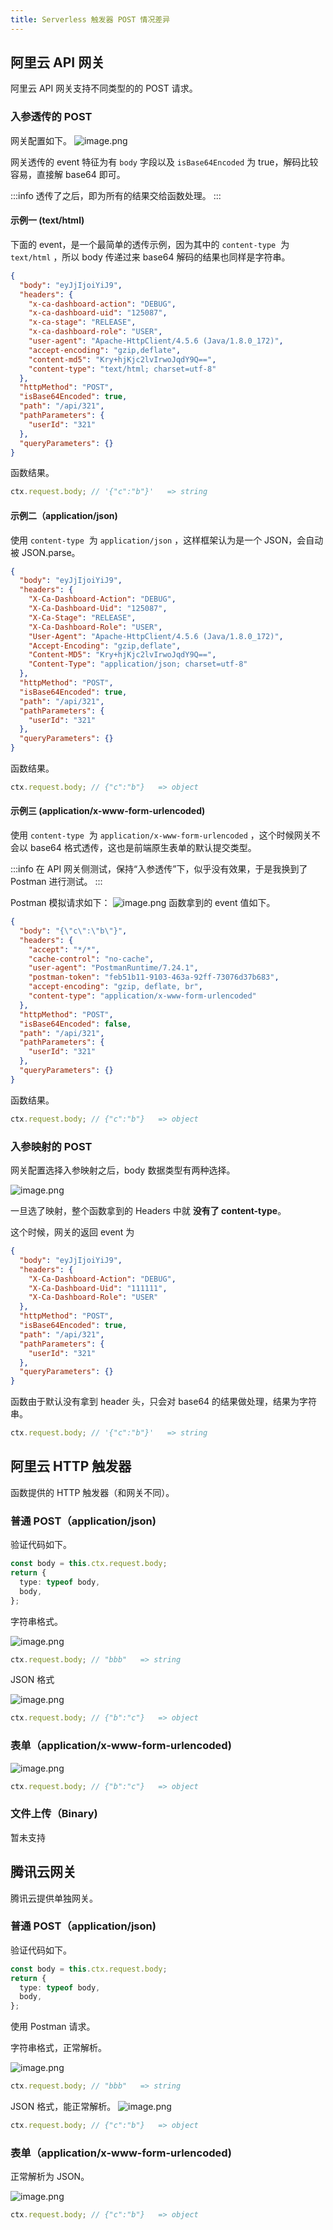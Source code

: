 ```yaml
---
title: Serverless 触发器 POST 情况差异
---
```


## 阿里云 API 网关

阿里云 API 网关支持不同类型的的 POST 请求。

### 入参透传的 POST

网关配置如下。
![image.png](https://cdn.nlark.com/yuque/0/2020/png/501408/1593175823751-f9b305fc-ddeb-4b04-ba13-481a616be260.png#height=536&id=R8Ber&margin=%5Bobject%20Object%5D&name=image.png&originHeight=1072&originWidth=1560&originalType=binary&size=138055&status=done&style=none&width=780)

网关透传的 event 特征为有 `body` 字段以及 `isBase64Encoded` 为 true，解码比较容易，直接解 base64 即可。

:::info
透传了之后，即为所有的结果交给函数处理。
:::

#### 示例一 (text/html)

下面的 event，是一个最简单的透传示例，因为其中的 `content-type`  为 `text/html` ，所以 body 传递过来 base64 解码的结果也同样是字符串。

```json
{
  "body": "eyJjIjoiYiJ9",
  "headers": {
    "x-ca-dashboard-action": "DEBUG",
    "x-ca-dashboard-uid": "125087",
    "x-ca-stage": "RELEASE",
    "x-ca-dashboard-role": "USER",
    "user-agent": "Apache-HttpClient/4.5.6 (Java/1.8.0_172)",
    "accept-encoding": "gzip,deflate",
    "content-md5": "Kry+hjKjc2lvIrwoJqdY9Q==",
    "content-type": "text/html; charset=utf-8"
  },
  "httpMethod": "POST",
  "isBase64Encoded": true,
  "path": "/api/321",
  "pathParameters": {
    "userId": "321"
  },
  "queryParameters": {}
}
```

函数结果。

```typescript
ctx.request.body; // '{"c":"b"}'   => string
```

#### 示例二（application/json)

使用 `content-type`  为 `application/json` ，这样框架认为是一个 JSON，会自动被 JSON.parse。

```json
{
  "body": "eyJjIjoiYiJ9",
  "headers": {
    "X-Ca-Dashboard-Action": "DEBUG",
    "X-Ca-Dashboard-Uid": "125087",
    "X-Ca-Stage": "RELEASE",
    "X-Ca-Dashboard-Role": "USER",
    "User-Agent": "Apache-HttpClient/4.5.6 (Java/1.8.0_172)",
    "Accept-Encoding": "gzip,deflate",
    "Content-MD5": "Kry+hjKjc2lvIrwoJqdY9Q==",
    "Content-Type": "application/json; charset=utf-8"
  },
  "httpMethod": "POST",
  "isBase64Encoded": true,
  "path": "/api/321",
  "pathParameters": {
    "userId": "321"
  },
  "queryParameters": {}
}
```

函数结果。

```typescript
ctx.request.body; // {"c":"b"}   => object
```

#### 示例三 (application/x-www-form-urlencoded)

使用 `content-type`  为 `application/x-www-form-urlencoded` ，这个时候网关不会以 base64 格式透传，这也是前端原生表单的默认提交类型。

:::info
在 API 网关侧测试，保持“入参透传”下，似乎没有效果，于是我换到了 Postman 进行测试。
:::

Postman 模拟请求如下：
![image.png](https://cdn.nlark.com/yuque/0/2020/png/501408/1593188653464-2a5659de-40ad-4611-ba86-f5754c7d4425.png#height=684&id=hkVhi&margin=%5Bobject%20Object%5D&name=image.png&originHeight=1368&originWidth=1316&originalType=binary&size=178770&status=done&style=none&width=658)
函数拿到的 event 值如下。

```json
{
  "body": "{\"c\":\"b\"}",
  "headers": {
    "accept": "*/*",
    "cache-control": "no-cache",
    "user-agent": "PostmanRuntime/7.24.1",
    "postman-token": "feb51b11-9103-463a-92ff-73076d37b683",
    "accept-encoding": "gzip, deflate, br",
    "content-type": "application/x-www-form-urlencoded"
  },
  "httpMethod": "POST",
  "isBase64Encoded": false,
  "path": "/api/321",
  "pathParameters": {
    "userId": "321"
  },
  "queryParameters": {}
}
```

函数结果。

```typescript
ctx.request.body; // {"c":"b"}   => object
```

### 入参映射的 POST

网关配置选择入参映射之后，body 数据类型有两种选择。

![image.png](https://cdn.nlark.com/yuque/0/2020/png/501408/1593186831907-7975c65c-aee5-4f96-9ae4-ffaeee66c7dd.png#height=179&id=KonHW&margin=%5Bobject%20Object%5D&name=image.png&originHeight=358&originWidth=1112&originalType=binary&size=117003&status=done&style=none&width=556)

一旦选了映射，整个函数拿到的 Headers 中就 **没有了 content-type**。

这个时候，网关的返回 event 为

```json
{
  "body": "eyJjIjoiYiJ9",
  "headers": {
    "X-Ca-Dashboard-Action": "DEBUG",
    "X-Ca-Dashboard-Uid": "111111",
    "X-Ca-Dashboard-Role": "USER"
  },
  "httpMethod": "POST",
  "isBase64Encoded": true,
  "path": "/api/321",
  "pathParameters": {
    "userId": "321"
  },
  "queryParameters": {}
}
```

函数由于默认没有拿到 header 头，只会对 base64 的结果做处理，结果为字符串。

```typescript
ctx.request.body; // '{"c":"b"}'   => string
```

## 阿里云 HTTP 触发器

函数提供的 HTTP 触发器（和网关不同）。

### 普通 POST（application/json)

验证代码如下。

```typescript
const body = this.ctx.request.body;
return {
  type: typeof body,
  body,
};
```

字符串格式。

![image.png](https://cdn.nlark.com/yuque/0/2020/png/501408/1593321679770-a7609684-ec5e-4f93-99f2-d346ed79c1fa.png#height=426&id=ny1FQ&margin=%5Bobject%20Object%5D&name=image.png&originHeight=426&originWidth=1154&originalType=binary&size=33111&status=done&style=none&width=1154)

```typescript
ctx.request.body; // "bbb"   => string
```

JSON 格式

![image.png](https://cdn.nlark.com/yuque/0/2020/png/501408/1593321730423-f9b2860f-7902-4f3a-81cf-bfbcfd4ee57f.png#height=431&id=Vz8q7&margin=%5Bobject%20Object%5D&name=image.png&originHeight=431&originWidth=1074&originalType=binary&size=34435&status=done&style=none&width=1074)

```typescript
ctx.request.body; // {"b":"c"}   => object
```

### 表单（application/x-www-form-urlencoded)

![image.png](https://cdn.nlark.com/yuque/0/2020/png/501408/1593321823455-23ec3970-35a5-4746-8995-d9146eaa4ab0.png#height=387&id=qxW8I&margin=%5Bobject%20Object%5D&name=image.png&originHeight=387&originWidth=1310&originalType=binary&size=36914&status=done&style=none&width=1310)

```typescript
ctx.request.body; // {"b":"c"}   => object
```

### 文件上传（Binary)

暂未支持

## 腾讯云网关

腾讯云提供单独网关。

### 普通 POST（application/json)

验证代码如下。

```typescript
const body = this.ctx.request.body;
return {
  type: typeof body,
  body,
};
```

使用 Postman 请求。

字符串格式，正常解析。

![image.png](https://cdn.nlark.com/yuque/0/2020/png/501408/1593323223487-c4e5f365-b500-4a2d-85e3-45bd4aba4653.png#height=1094&id=BcYdP&margin=%5Bobject%20Object%5D&name=image.png&originHeight=1094&originWidth=1486&originalType=binary&size=79437&status=done&style=none&width=1486)

```typescript
ctx.request.body; // "bbb"   => string
```

JSON 格式，能正常解析。
![image.png](https://cdn.nlark.com/yuque/0/2020/png/501408/1593323187488-e7b4e32e-4195-404d-b309-ba436c3f5f8e.png#height=1072&id=Wf7Tf&margin=%5Bobject%20Object%5D&name=image.png&originHeight=1072&originWidth=1312&originalType=binary&size=76807&status=done&style=none&width=1312)

```typescript
ctx.request.body; // {"c":"b"}   => object
```

### 表单（application/x-www-form-urlencoded)

正常解析为 JSON。

![image.png](https://cdn.nlark.com/yuque/0/2020/png/501408/1593323279728-983fd844-f37d-419b-90f3-f96d1ee8236d.png#height=686&id=nOyZ8&margin=%5Bobject%20Object%5D&name=image.png&originHeight=686&originWidth=1556&originalType=binary&size=75708&status=done&style=none&width=1556)

```typescript
ctx.request.body; // {"c":"b"}   => object
```
